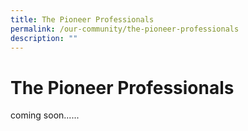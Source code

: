 ```yaml
---
title: The Pioneer Professionals
permalink: /our-community/the-pioneer-professionals
description: ""
---
```

# The Pioneer Professionals
coming soon......